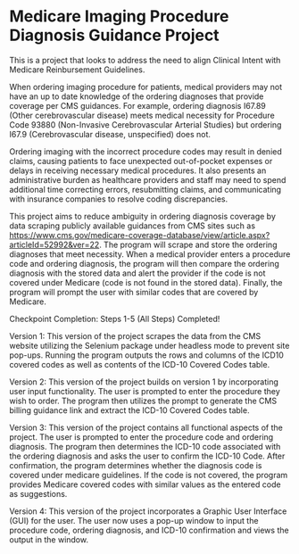 # Medicare Imaging Procedure Diagnosis Guidance Project
This is a project that looks to address the need to align Clinical Intent with Medicare Reinbursement Guidelines. 

When ordering imaging procedure for patients, medical providers may not have an up to date knowledge of the ordering diagnoses that provide coverage per CMS guidances. For example, ordering diagnosis I67.89 (Other cerebrovascular disease) meets medical necessity for Procedure Code 93880 (Non-Invasive Cerebrovascular Arterial Studies) but ordering I67.9 (Cerebrovascular disease, unspecified) does not. 

Ordering imaging with the incorrect procedure codes may result in denied claims, causing patients to face unexpected out-of-pocket expenses or delays in receiving necessary medical procedures. It also presents an administrative burden as healthcare providers and staff may need to spend additional time correcting errors, resubmitting claims, and communicating with insurance companies to resolve coding discrepancies. 

This project aims to reduce ambiguity in ordering diagnosis coverage by data scraping publicly available guidances from CMS sites such as https://www.cms.gov/medicare-coverage-database/view/article.aspx?articleId=52992&ver=22. The program will scrape and store the ordering diagnoses that meet necessity. When a medical provider enters a procedure code and ordering diagnosis, the program will then compare the ordering diagnosis with the stored data and alert the provider if the code is not covered under Medicare (code is not found in the stored data). Finally, the program will prompt the user with similar codes that are covered by Medicare. 

Checkpoint Completion: Steps 1-5 (All Steps) Completed!

Version 1: This version of the project scrapes the data from the CMS website utilizing the Selenium package under headless mode to prevent site pop-ups. Running the program outputs the rows and columns of the ICD10 covered codes as well as contents of the ICD-10 Covered Codes table.

Version 2: This version of the project builds on version 1 by incorporating user input functionality. The user is prompted to enter the procedure they wish to order. The program then utilizes the prompt to generate the CMS billing guidance link and extract the ICD-10 Covered Codes table.

Version 3: This version of the project contains all functional aspects of the project. The user is prompted to enter the procedure code and ordering diagnosis. The program then determines the ICD-10 code associated with the ordering diagnosis and asks the user to confirm the ICD-10 Code. After confirmation, the program determines whether the diagnosis code is covered under medicare guidelines. If the code is not covered, the program provides Medicare covered codes with similar values as the entered code as suggestions.

Version 4: This version of the project incorporates a Graphic User Interface (GUI) for the user. The user now uses a pop-up window to input the procedure code, ordering diagnosis, and ICD-10 confirmation and views the output in the window. 

